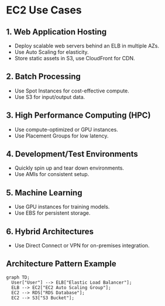 # EC2 Use Cases

## 1. Web Application Hosting
- Deploy scalable web servers behind an ELB in multiple AZs.
- Use Auto Scaling for elasticity.
- Store static assets in S3, use CloudFront for CDN.

## 2. Batch Processing
- Use Spot Instances for cost-effective compute.
- Use S3 for input/output data.

## 3. High Performance Computing (HPC)
- Use compute-optimized or GPU instances.
- Use Placement Groups for low latency.

## 4. Development/Test Environments
- Quickly spin up and tear down environments.
- Use AMIs for consistent setup.

## 5. Machine Learning
- Use GPU instances for training models.
- Use EBS for persistent storage.

## 6. Hybrid Architectures
- Use Direct Connect or VPN for on-premises integration.

## Architecture Pattern Example
```mermaid
graph TD;
  User["User"] --> ELB["Elastic Load Balancer"];
  ELB --> EC2["EC2 Auto Scaling Group"];
  EC2 --> RDS["RDS Database"];
  EC2 --> S3["S3 Bucket"];
```
